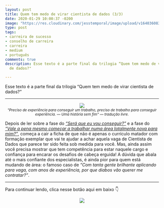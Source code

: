 ```yaml
---
layout: post
title: Quem tem medo de virar cientista de dados (3/3)
date: 2020-01-29 10:00:37 -0200
image: "https://res.cloudinary.com/jesstemporal/image/upload/v1640360835/covers/click-2_f4fsdc.png"
type: post
tags:
- carreira de sucesso
- conselho de carreira
- carreira
- medium
- português
comments: true
description: Esse texto é a parte final da trilogia “Quem tem medo de virar cientista
  de dados?"

---
```

Esse texto é a parte final da trilogia “Quem tem medo de virar cientista de dados?”

***

<center>
<img src="https://jtemporal.com/images/xp-job.png">
<br>
<small><i>"Preciso de experiência para conseguir um trabalho, preciso de trabalho para conseguir experiência. — Uma história sem fim" — tradução livre.</i></small>
</center>

Depois de ler sobre a fase do [_“Será que eu vou conseguir?”_](https://medium.com/databootcamp/quem-tem-medo-de-virar-cientista-de-dados-1-3-148ae98a01dd) e a fase do [_“Vale a pena mesmo começar a trabalhar numa área totalmente nova para mim?”_](https://medium.com/pizzadedados/quem-tem-medo-de-virar-cientista-de-dados-e0a32f45af1a), começa a cair a ficha de que não é apenas o currículo matador com formação exemplar que vai te ajudar a achar aquela vaga de Cientista de Dados que parece ter sido feita sob medida para você. Mas, ainda assim você precisa mostrar que tem competência para estar naquele cargo e confiança para encarar os desafios de cabeça erguida! A dúvida que abala até o mais confiante dos especialistas, é ainda pior para quem está mudando de área: o famoso caso de _“Com tanta gente brilhante aplicando para vaga, com anos de experiência, por que diabos vão querer me contratar?”_.

***

Para continuar lendo, clica nesse botão aqui em baixo 👇

<center>
<a href="https://medium.com/pizzadedados/quem-tem-medo-de-virar-cientista-de-dados-3-3-f46b118ae12a#1926">
<img src="https://res.cloudinary.com/jesstemporal/image/upload/v1640370979/clique-aqui-para-ler_zie2kp.png"/>
</a>
</center>